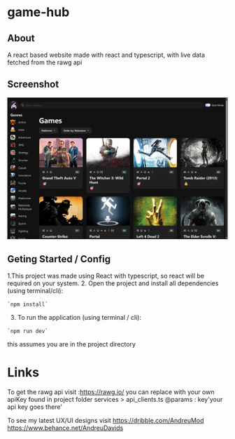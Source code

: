 # game-hub
## About
A react based website made with react and typescript, with live data fetched from the rawg api

## Screenshot
![screenshots](/snapshots/snapshot1.png)

## Geting Started / Config

1.This project was made using React with typescript, so react will be required on your system.
2. Open the project and install all dependencies (using terminal/cli):
```
`npm install`
```
3. To run the application (using terminal / cli):
```
`npm run dev`
```
this assumes you are in the project directory

# Links
To get the rawg api visit :https://rawg.io/ 
you can replace with your own apiKey found in project folder services > api_clients.ts @params : key'your api key goes there'

To see my latest UX/UI designs visit 
https://dribble.com/AndreuMod
https://www.behance.net/AndreuDavids
